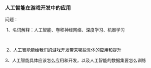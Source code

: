 ### 人工智能在游戏开发中的应用

问题：

​	1、名词解释：人工智能、卷积神经网络、深度学习、机器学习

​		

​	2、人工智能能给我们的游戏开发带来哪些具体的应用和提升

​	3、人工智能具体应该怎么应用和开发，以及人工智能的数据集要怎么训练